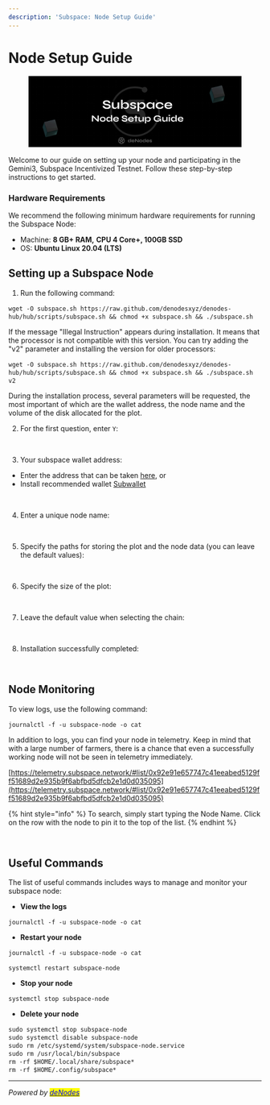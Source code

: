 ```yaml
---
description: 'Subspace: Node Setup Guide'
---
```


# Node Setup Guide

<figure><img src="../.gitbook/assets/Sub Guide.png" alt=""><figcaption></figcaption></figure>

Welcome to our guide on setting up your node and participating in the Gemini3, Subspace Incentivized Testnet. Follow these step-by-step instructions to get started.

### Hardware Requirements <a href="#hardware-requirements" id="hardware-requirements"></a>

We recommend the following minimum hardware requirements for running the Subspace Node:

* Machine: **8 GB+ RAM,** **CPU 4 Core+, 100GB SSD**
* OS: **Ubuntu Linux 20.04 (LTS)**

## Setting up a Subspace Node

1. Run the following command:

```
wget -O subspace.sh https://raw.github.com/denodesxyz/denodes-hub/hub/scripts/subspace.sh && chmod +x subspace.sh && ./subspace.sh
```

If the message "Illegal Instruction" appears during installation. It means that the processor is not compatible with this version. You can try adding the "v2" parameter and installing the version for older processors:

```
wget -O subspace.sh https://raw.github.com/denodesxyz/denodes-hub/hub/scripts/subspace.sh && chmod +x subspace.sh && ./subspace.sh v2
```

During the installation process, several parameters will be requested, the most important of which are the wallet address, the node name and the volume of the disk allocated for the plot.

2. For the first question, enter `Y`:

<figure><img src="https://github.com/denodesxyz/denodes-hub/assets/139079136/33aa294e-7995-43b8-aa80-12356dfe8adc" alt=""><figcaption></figcaption></figure>

3. Your subspace wallet address:

* Enter the address that can be taken [here](https://polkadot.js.org/apps/?rpc=wss%3A%2F%2Frpc-0.gemini-3e.subspace.network%2Fws#/accounts), or
* Install recommended wallet [Subwallet](https://docs.subspace.network/docs/protocol/wallets/subwallet)

<figure><img src="https://github.com/denodesxyz/denodes-hub/assets/139079136/9d4d4602-3bfd-4904-ad67-7bece619fa43" alt=""><figcaption></figcaption></figure>

4. Enter a unique node name:

<figure><img src="https://github.com/denodesxyz/denodes-hub/assets/139079136/9b0706c0-0d3d-4b2a-a785-aff539d3512c" alt=""><figcaption></figcaption></figure>

5. Specify the paths for storing the plot and the node data (you can leave the default values):

<figure><img src="https://github.com/denodesxyz/denodes-hub/assets/139079136/dfa79cd4-f47b-41a1-9eb8-b140a9d59ffb" alt=""><figcaption></figcaption></figure>

6. Specify the size of the plot:

<figure><img src="https://github.com/denodesxyz/denodes-hub/assets/139079136/0d079655-3772-4982-991d-69ff877ba150" alt=""><figcaption></figcaption></figure>

7. Leave the default value when selecting the chain:

<figure><img src="https://github.com/denodesxyz/denodes-hub/assets/139079136/e3245227-2d4d-4a18-a5d3-5a05dee8ca36" alt=""><figcaption></figcaption></figure>

8. Installation successfully completed:

<figure><img src="https://github.com/denodesxyz/denodes-hub/assets/139079136/bc698366-f1cc-4fac-ad52-443cd9403c35" alt=""><figcaption></figcaption></figure>

## Node Monitoring

To view logs, use the following command:

```
journalctl -f -u subspace-node -o cat
```

In addition to logs, you can find your node in telemetry. Keep in mind that with a large number of farmers, there is a chance that even a successfully working node will not be seen in telemetry immediately.

[https://telemetry.subspace.network/#list/0x92e91e657747c41eeabed5129ff51689d2e935b9f6abfbd5dfcb2e1d0d035095](https://telemetry.subspace.network/#list/0x92e91e657747c41eeabed5129ff51689d2e935b9f6abfbd5dfcb2e1d0d035095)

{% hint style="info" %}
To search, simply start typing the Node Name. Click on the row with the node to pin it to the top of the list.
{% endhint %}

<figure><img src="https://github.com/denodesxyz/denodes-hub/assets/139079136/f14ac701-72fd-4834-b5e0-79e43815a683" alt=""><figcaption></figcaption></figure>

## Useful Commands

The list of useful commands includes ways to manage and monitor your subspace node:

* **View the logs**

```
journalctl -f -u subspace-node -o cat
```

* **Restart your node**

```
journalctl -f -u subspace-node -o cat
```

```
systemctl restart subspace-node
```

* **Stop your node**

```
systemctl stop subspace-node
```

* **Delete your node**

```
sudo systemctl stop subspace-node
sudo systemctl disable subspace-node
sudo rm /etc/systemd/system/subspace-node.service
sudo rm /usr/local/bin/subspace
rm -rf $HOME/.local/share/subspace*
rm -rf $HOME/.config/subspace*
```

***

_Powered by_ [_<mark style="color:blue;">deNodes</mark>_](https://twitter.com/\_denodes)
